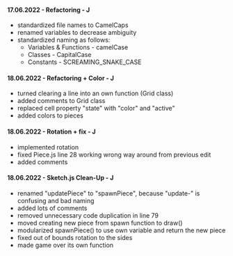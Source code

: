 #### 17.06.2022 - Refactoring - J
- standardized file names to CamelCaps
- renamed variables to decrease ambiguity
- standardized naming as follows:
  - Variables & Functions - camelCase
  - Classes - CapitalCase
  - Constants - SCREAMING_SNAKE_CASE

#### 18.06.2022 - Refactoring + Color - J
- turned clearing a line into an own function (Grid class)
- added comments to Grid class
- replaced cell property "state" with "color" and "active"
- added colors to pieces

#### 18.06.2022 - Rotation + fix - J
- implemented rotation
- fixed Piece.js line 28 working wrong way around from previous edit
- added comments

#### 18.06.2022 - Sketch.js Clean-Up - J
- renamed "updatePiece" to "spawnPiece", because "update-" is confusing and bad naming
- added lots of comments
- removed unnecessary code duplication in line 79
- moved creating new piece from spawn function to draw()
- modularized spawnPiece() to use own variable and return the new piece
- fixed out of bounds rotation to the sides
- made game over its own function